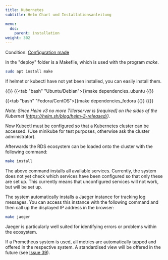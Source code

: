 ```yaml
---
title: Kubernetes
subtitle: Helm Chart und Installationsanleitung

menu:
  doc:
    parent: installation
weight: 302
---
```



Condition: [Configuration made](/doc/getting-started/config/)

In the "deploy" folder is a Makefile, which is used with the program *make*.

```bash
sudo apt install make
```

If helmet or kubectl have not yet been installed, you can easily install them.

{{<tabs>}}
{{<tab "bash" "Ubuntu/Debian">}}make dependencies_ubuntu
{{</tab>}}

{{<tab "bash" "Fedora/CentOS">}}make dependencies_fedora
{{</tab>}}
{{</tabs>}}

*Note: Since Helm v3 no more Tillerserver is [required] on the sides of the Kubernet [https://helm.sh/blog/helm-3-released/).*

Now Kubectl must be configured so that a Kubernetes cluster can be accessed. (Use minikube for test purposes, otherwise ask the cluster administrator).

Afterwards the RDS ecosystem can be loaded onto the cluster with the following command:

```bash
make install
```

The above command installs all available services. Currently, the system does not yet check which services have been configured so that only these are set up. This currently means that unconfigured services will not work, but will be set up.

The system automatically installs a Jaeger instance for tracking log messages. You can access this instance with the following command and then call up the displayed IP address in the browser:

```bash
make jaeger
```

Jaeger is particularly well suited for identifying errors or problems within the ecosystem.

If a Prometheus system is used, all metrics are automatically tapped and offered in the respective system. A standardised view will be offered in the future (see [Issue 39](https://github.com/Sciebo-RDS/Sciebo-RDS/issues/39)).
